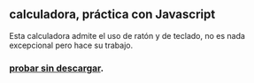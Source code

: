 ## calculadora, práctica con Javascript
Esta calculadora admite el uso de ratón y de teclado, no es nada excepcional pero hace su trabajo.

### [probar sin descargar](https://luizon.github.io/calculadora/).
